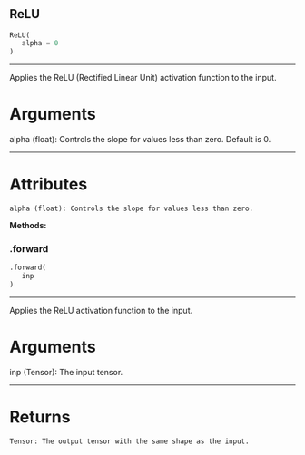#


## ReLU
```python 
ReLU(
   alpha = 0
)
```


---
Applies the ReLU (Rectified Linear Unit) activation function to the input.

# Arguments
alpha (float): Controls the slope for values less than zero. Default is 0.

---
# Attributes
    alpha (float): Controls the slope for values less than zero.


**Methods:**


### .forward
```python
.forward(
   inp
)
```

---
Applies the ReLU activation function to the input.

# Arguments
inp (Tensor): The input tensor.

---
# Returns
    Tensor: The output tensor with the same shape as the input.

